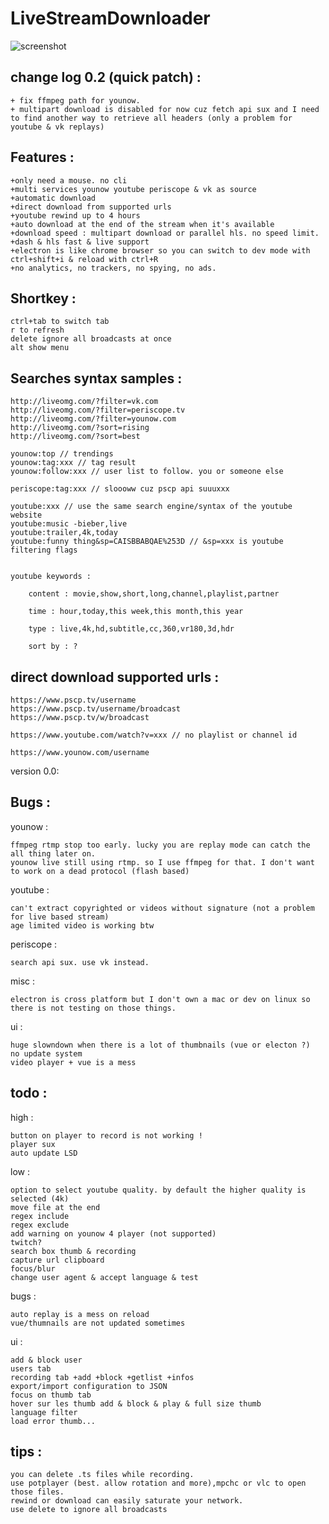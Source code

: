 # LiveStreamDownloader

![screenshot]("LiveStreamDownloader.png")

## change log 0.2 (quick patch) :

	+ fix ffmpeg path for younow.
	+ multipart download is disabled for now cuz fetch api sux and I need to find another way to retrieve all headers (only a problem for youtube & vk replays)

## Features :

	+only need a mouse. no cli
	+multi services younow youtube periscope & vk as source
	+automatic download
	+direct download from supported urls
	+youtube rewind up to 4 hours
	+auto download at the end of the stream when it's available
	+download speed : multipart download or parallel hls. no speed limit.
	+dash & hls fast & live support
	+electron is like chrome browser so you can switch to dev mode with ctrl+shift+i & reload with ctrl+R
	+no analytics, no trackers, no spying, no ads.

## Shortkey :

	ctrl+tab to switch tab
	r to refresh
	delete ignore all broadcasts at once
	alt show menu

## Searches syntax samples :

	http://liveomg.com/?filter=vk.com
	http://liveomg.com/?filter=periscope.tv
	http://liveomg.com/?filter=younow.com
	http://liveomg.com/?sort=rising
	http://liveomg.com/?sort=best

	younow:top // trendings
	younow:tag:xxx // tag result
	younow:follow:xxx // user list to follow. you or someone else

	periscope:tag:xxx // sloooww cuz pscp api suuuxxx

	youtube:xxx // use the same search engine/syntax of the youtube website
	youtube:music -bieber,live
	youtube:trailer,4k,today
	youtube:funny thing&sp=CAISBBABQAE%253D // &sp=xxx is youtube filtering flags


	youtube keywords :

		content : movie,show,short,long,channel,playlist,partner

		time : hour,today,this week,this month,this year

		type : live,4k,hd,subtitle,cc,360,vr180,3d,hdr

		sort by : ?

## direct download supported urls :

	https://www.pscp.tv/username
	https://www.pscp.tv/username/broadcast
	https://www.pscp.tv/w/broadcast

	https://www.youtube.com/watch?v=xxx // no playlist or channel id

	https://www.younow.com/username

version 0.0:

## Bugs :

younow :

	ffmpeg rtmp stop too early. lucky you are replay mode can catch the all thing later on.
	younow live still using rtmp. so I use ffmpeg for that. I don't want to work on a dead protocol (flash based)

youtube :

	can't extract copyrighted or videos without signature (not a problem for live based stream)
	age limited video is working btw

periscope :

	search api sux. use vk instead.

misc :

	electron is cross platform but I don't own a mac or dev on linux so there is not testing on those things.

ui :

	huge slowndown when there is a lot of thumbnails (vue or electon ?)
	no update system
	video player + vue is a mess

## todo :

high :

	button on player to record is not working !
	player sux
	auto update LSD

low :

	option to select youtube quality. by default the higher quality is selected (4k)
	move file at the end
	regex include
	regex exclude
	add warning on younow 4 player (not supported)
	twitch?
	search box thumb & recording
	capture url clipboard
	focus/blur
	change user agent & accept language & test

bugs :

	auto replay is a mess on reload
	vue/thumnails are not updated sometimes

ui :

	add & block user
	users tab
	recording tab +add +block +getlist +infos
	export/import configuration to JSON
	focus on thumb tab
	hover sur les thumb add & block & play & full size thumb
	language filter
	load error thumb...

## tips :

	you can delete .ts files while recording.
	use potplayer (best. allow rotation and more),mpchc or vlc to open those files.
	rewind or download can easily saturate your network.
	use delete to ignore all broadcasts
	
